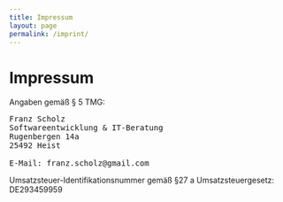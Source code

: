 ```yaml
---
title: Impressum
layout: page
permalink: /imprint/
---
```


# Impressum

Angaben gemäß § 5 TMG:

<pre>
Franz Scholz
Softwareentwicklung & IT-Beratung
Rugenbergen 14a
25492 Heist

E-Mail:	franz.scholz@gmail.com
</pre>

Umsatzsteuer-Identifikationsnummer gemäß §27 a Umsatzsteuergesetz:
DE293459959

